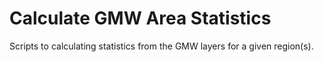# Calculate GMW Area Statistics

Scripts to calculating statistics from the GMW layers for a given region(s).
